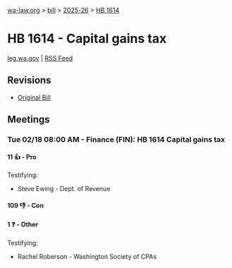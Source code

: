 [wa-law.org](/) > [bill](/bill/) > [2025-26](/bill/2025-26/) > [HB 1614](/bill/2025-26/hb/1614/)

# HB 1614 - Capital gains tax
[leg.wa.gov](https://app.leg.wa.gov/billsummary?BillNumber=1614&Year=2025&Initiative=false) | [RSS Feed](./rss.xml)

## Revisions
* [Original Bill](1/)

## Meetings
### Tue 02/18 08:00 AM - Finance (FIN): HB 1614 Capital gains tax
#### 11 👍 - Pro
Testifying:
* Steve Ewing - Dept. of Revenue

#### 109 👎 - Con

#### 1 ❓ - Other
Testifying:
* Rachel Roberson - Washington Society of CPAs
